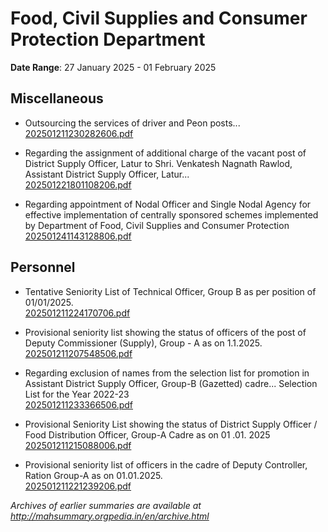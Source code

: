 # Food, Civil Supplies and Consumer Protection Department

**Date Range**: 27 January 2025 - 01 February 2025


## Miscellaneous
- Outsourcing the services of driver and Peon posts...\
  [202501211230282606.pdf](https://gr.maharashtra.gov.in/Site/Upload/Government%20Resolutions/English/202501211230282606.pdf)

- Regarding the assignment of additional charge of the vacant post of District Supply Officer, Latur to Shri. Venkatesh Nagnath Rawlod, Assistant District Supply Officer, Latur...\
  [202501221801108206.pdf](https://gr.maharashtra.gov.in/Site/Upload/Government%20Resolutions/English/202501221801108206.pdf)

- Regarding appointment of Nodal Officer and Single Nodal Agency for effective implementation of centrally sponsored schemes implemented by Department of Food, Civil Supplies and Consumer Protection\
  [202501241143128806.pdf](https://gr.maharashtra.gov.in/Site/Upload/Government%20Resolutions/English/202501241143128806.pdf)

## Personnel
- Tentative Seniority List of Technical Officer, Group B as per position of 01/01/2025.\
  [202501211224170706.pdf](https://gr.maharashtra.gov.in/Site/Upload/Government%20Resolutions/English/202501211224170706.pdf)

- Provisional seniority list showing the status of officers of the post of Deputy   Commissioner (Supply), Group - A as on 1.1.2025.\
  [202501211207548506.pdf](https://gr.maharashtra.gov.in/Site/Upload/Government%20Resolutions/English/202501211207548506.pdf)

- Regarding exclusion of names from the selection list for promotion in Assistant District Supply Officer, Group-B (Gazetted) cadre... Selection List for the Year 2022-23\
  [202501211233366506.pdf](https://gr.maharashtra.gov.in/Site/Upload/Government%20Resolutions/English/202501211233366506....pdf)

- Provisional Seniority List showing the status of  District Supply Officer / Food Distribution Officer, Group-A Cadre as on  01 .01. 2025\
  [202501211215088006.pdf](https://gr.maharashtra.gov.in/Site/Upload/Government%20Resolutions/English/202501211215088006.pdf)

- Provisional seniority list of officers in the cadre of Deputy Controller, Ration Group-A  as on 01.01.2025.\
  [202501211221239206.pdf](https://gr.maharashtra.gov.in/Site/Upload/Government%20Resolutions/English/202501211221239206.pdf)


*Archives of earlier summaries are available at http://mahsummary.orgpedia.in/en/archive.html*